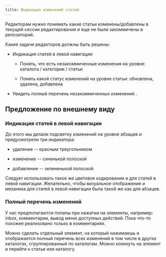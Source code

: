 ```yaml
---
title: Индикация изменений статей
---
```


Редакторам нужно понимать какие статьи изменены/добавлены в текущей сессии редактирования и еще не были закоммичены в репозиторий.

Какие задачи редакторов должны быть решены:

- Индикация статей в левой навигации

   - Понять, что есть незакоммиченные изменения на уровне: каталога / категории / статьи

   - Понять какой статус изменений на уровне статьи: обновлена, удалена, добавлена

- Увидеть полный перечень незакоммиченных изменений .

## Предложение по внешнему виду

### Индикация статей в левой навигации

До этого мы делали подсветку изменений на уровне абзацев и предусмотрели три индикатора:

- удаление -- красным треугольником

- изменение -- синенькой полоской

- добавление -- зелененькой полоской

Следует использовать такое же цветовое кодирование и для статей в левой навигации. Желательно, чтобы визуальное отображение и механика для статей в левой навигации была такой же как для абзацев.

### Полный перечень изменений

У нас предполагаются попапы при нажатии на элементы, например: inbox, комментарии, вывод меню доступных действий. Пока что-то похожее реализовано только в комментариях.

Можно сделать отдельный элемент, на который нажимаешь и отображается полный перечень всех изменений в том числе в других каталогах, сгруппированный по каталогам. Можно кликнуть на элемент и перейти к статье или каталогу.